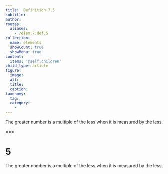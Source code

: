 ```yaml
---
title:  Definition 7.5
subtitle: 
author:
routes:
  aliases:
    - /elem.7.def.5
collection:
  name: elements
  showCount: true
  showMenu: true
content:
  items: '@self.children'
child_type: article
figure:
  image:
  alt:
  title:
  caption:
taxonomy:
  tag:
  category:
    - 
---
```


<p> The greater number is a <hi rend="bold">multiple</hi> of the less when it is measured by the less.</p>

===

<h1>5</h1>
<p> The greater number is a <span class="bold">multiple</span> of the less when it is measured by the less.</p>
